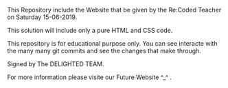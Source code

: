 This Repository include the Website that be given by the Re:Coded Teacher on Saturday 15-06-2019. 

This solution will include only a pure HTML and CSS code.

This repository is for educational purpose only. You can see interacte with the many many git commits and see the changes that make through.

Signed by The DELIGHTED TEAM.

For more information please visite our Future Website ^_^ .